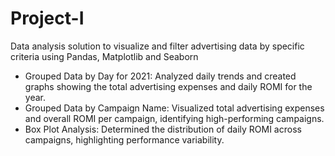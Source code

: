 # Project-I
 Data analysis solution to visualize and filter advertising data by specific criteria using Pandas, Matplotlib and Seaborn
- Grouped Data by Day for 2021: Analyzed daily trends and created graphs showing the total advertising expenses and daily ROMI for the year.
- Grouped Data by Campaign Name: Visualized total advertising expenses and overall ROMI per campaign, identifying high-performing campaigns.
- Box Plot Analysis: Determined the distribution of daily ROMI across campaigns, highlighting performance variability.
